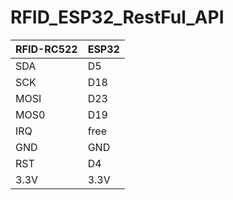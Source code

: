 # RFID_ESP32_RestFul_API

| RFID-RC522 | ESP32       |
|------------|-------------|
| SDA        | D5          |
| SCK        | D18         |
| MOSI       | D23         |
| MOS0       | D19         |
| IRQ        | free        |
| GND        | GND         |
| RST        | D4          |
| 3.3V       | 3.3V        |
